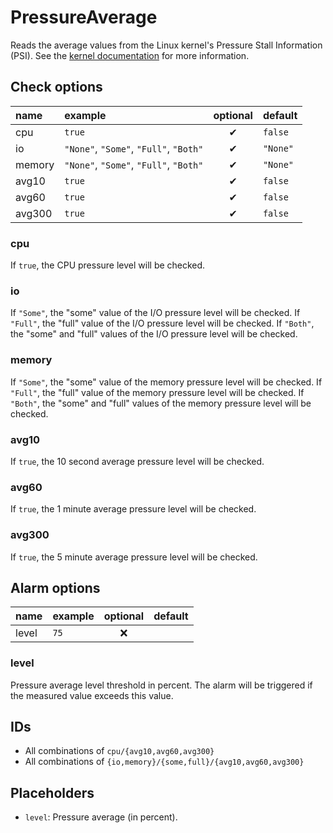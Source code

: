# PressureAverage
Reads the average values from the Linux kernel's Pressure Stall Information (PSI).
See the [kernel documentation](https://www.kernel.org/doc/html/latest/accounting/psi.html) for more information.

## Check options
| name | example | optional | default |
|:---|:---|:---:|:---|
| cpu | `true` | ✔ | `false` |
| io | `"None"`, `"Some"`, `"Full"`, `"Both"` | ✔ | `"None"` |
| memory | `"None"`, `"Some"`, `"Full"`, `"Both"` | ✔ | `"None"` |
| avg10 | `true` | ✔ | `false` |
| avg60 | `true` | ✔ | `false` |
| avg300 | `true` | ✔ | `false` |

### cpu
If `true`, the CPU pressure level will be checked.

### io
If `"Some"`, the "some" value of the I/O pressure level will be checked.
If `"Full"`, the "full" value of the I/O pressure level will be checked.
If `"Both"`, the "some" and "full" values of the I/O pressure level will be checked.

### memory
If `"Some"`, the "some" value of the memory pressure level will be checked.
If `"Full"`, the "full" value of the memory pressure level will be checked.
If `"Both"`, the "some" and "full" values of the memory pressure level will be checked.

### avg10
If `true`, the 10 second average pressure level will be checked.

### avg60
If `true`, the 1 minute average pressure level will be checked.

### avg300
If `true`, the 5 minute average pressure level will be checked.

## Alarm options
| name | example | optional | default |
|:---|:---|:---:|:---|
| level | `75` | ❌ | |

### level
Pressure average level threshold in percent.
The alarm will be triggered if the measured value exceeds this value.

## IDs
- All combinations of `cpu/{avg10,avg60,avg300}`
- All combinations of `{io,memory}/{some,full}/{avg10,avg60,avg300}`

## Placeholders
- `level`: Pressure average (in percent).
